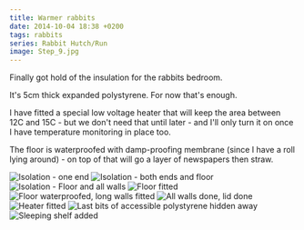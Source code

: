 ```yaml
---
title: Warmer rabbits
date: 2014-10-04 18:38 +0200
tags: rabbits
series: Rabbit Hutch/Run
image: Step_9.jpg
---
```


Finally got hold of the insulation for the rabbits bedroom.

It's 5cm thick expanded polystyrene. For now that's enough.

I have fitted a special low voltage heater that will keep the area between 12C and 15C - but we don't need that until later - and I'll only turn it on once I have temperature monitoring in place too.

The floor is waterproofed with damp-proofing membrane (since I have a roll lying around) - on top of that will go a layer of newspapers then straw.

![Isolation - one end](Step_1.jpg 'Isolation - one end')
![Isolation - both ends and floor](Step_2.jpg 'Isolation - both ends and floor')
![Isolation - Floor and all walls](Step_3.jpg 'Isolation - Floor and all walls')
![Floor fitted](Step_4.jpg 'Floor fitted')
![Floor waterproofed, long walls fitted](Step_5.jpg 'Floor waterproofed, long walls fitted')
![All walls done, lid done](Step_6.jpg 'All walls done, lid done')
![Heater fitted](Step_7.jpg 'Heater fitted')
![Last bits of accessible polystyrene hidden away](Step_8.jpg 'Last bits of accessible polystyrene hidden away')
![Sleeping shelf added](Step_9.jpg 'Sleeping shelf added')


